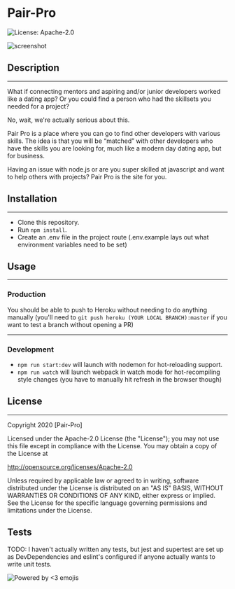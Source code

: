 # Pair-Pro

![License: Apache-2.0](https://img.shields.io/badge/license-Apache%202.0-green.svg)

![screenshot](docs/assets/screenshot.png)

## Description

---

What if connecting mentors and aspiring and/or junior developers worked like a dating app? Or you could find a person who had the skillsets you needed for a project?

No, wait, we're actually serious about this.

Pair Pro is a place where you can go to find other developers with various skills.  The idea is that you will be “matched” with other developers who have the skills you are looking for, much like a modern day dating app, but for business.  

Having an issue with node.js or are you super skilled at javascript and want to help others with projects?  Pair Pro is the site for you.


## Installation

---

- Clone this repository.
- Run `npm install`.
- Create an .env file in the project route (.env.example lays out what environment variables need to be set)

## Usage

---

### Production

You should be able to push to Heroku without needing to do anything manually (you'll need to `git push heroku (YOUR LOCAL BRANCH):master` if you want to test a branch without opening a PR)

---

### Development

- `npm run start:dev` will launch with nodemon for hot-reloading support.
- `npm run watch` will launch webpack in watch mode for hot-recompiling style changes (you have to manually hit refresh in the browser though)

## License

---

Copyright 2020 [Pair-Pro]

Licensed under the Apache-2.0 License (the "License");
you may not use this file except in compliance with the License.
You may obtain a copy of the License at

<http://opensource.org/licenses/Apache-2.0>

Unless required by applicable law or agreed to in writing, software
distributed under the License is distributed on an "AS IS" BASIS,
WITHOUT WARRANTIES OR CONDITIONS OF ANY KIND, either express or implied.
See the License for the specific language governing permissions and
limitations under the License.

## Tests

TODO: I haven't actually written any tests, but jest and supertest are set up as DevDependencies and eslint's configured if anyone actually wants to write unit tests.

![Powered by <3 emojis](https://img.shields.io/badge/made%20with-%F0%9F%92%96-lightgrey.svg)
